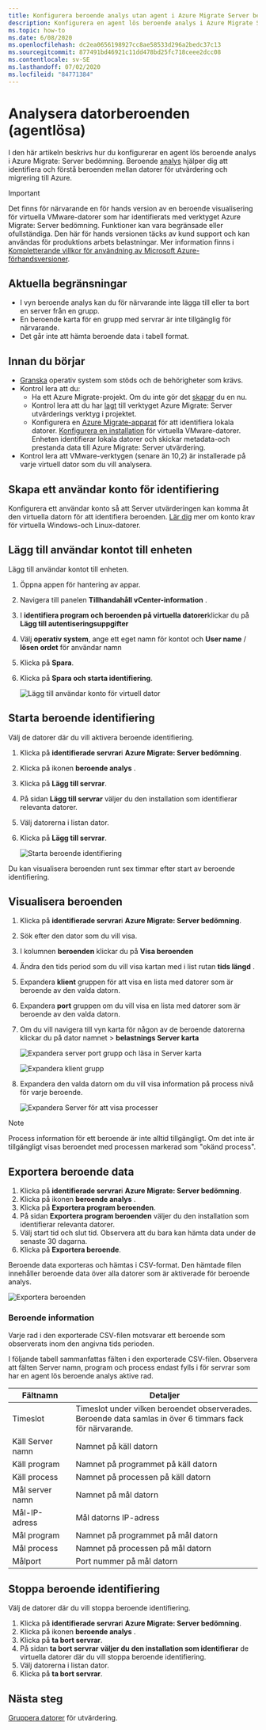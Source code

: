 ```yaml
---
title: Konfigurera beroende analys utan agent i Azure Migrate Server bedömning
description: Konfigurera en agent lös beroende analys i Azure Migrate Server bedömning.
ms.topic: how-to
ms.date: 6/08/2020
ms.openlocfilehash: dc2ea0656198927cc8ae58533d296a2bedc37c13
ms.sourcegitcommit: 877491bd46921c11dd478bd25fc718ceee2dcc08
ms.contentlocale: sv-SE
ms.lasthandoff: 07/02/2020
ms.locfileid: "84771384"
---
```

# <a name="analyze-machine-dependencies-agentless"></a>Analysera datorberoenden (agentlösa)

I den här artikeln beskrivs hur du konfigurerar en agent lös beroende analys i Azure Migrate: Server bedömning. Beroende [analys](concepts-dependency-visualization.md) hjälper dig att identifiera och förstå beroenden mellan datorer för utvärdering och migrering till Azure.


> [!IMPORTANT]
> Det finns för närvarande en för hands version av en beroende visualisering för virtuella VMware-datorer som har identifierats med verktyget Azure Migrate: Server bedömning.
> Funktioner kan vara begränsade eller ofullständiga.
> Den här för hands versionen täcks av kund support och kan användas för produktions arbets belastningar.
> Mer information finns i [Kompletterande villkor för användning av Microsoft Azure-förhandsversioner](https://azure.microsoft.com/support/legal/preview-supplemental-terms/).

## <a name="current-limitations"></a>Aktuella begränsningar

- I vyn beroende analys kan du för närvarande inte lägga till eller ta bort en server från en grupp.
- En beroende karta för en grupp med servrar är inte tillgänglig för närvarande.
- Det går inte att hämta beroende data i tabell format.

## <a name="before-you-start"></a>Innan du börjar

- [Granska](migrate-support-matrix-vmware.md#dependency-analysis-requirements-agentless) operativ system som stöds och de behörigheter som krävs.
- Kontrol lera att du:
    - Ha ett Azure Migrate-projekt. Om du inte gör det [skapar](how-to-add-tool-first-time.md) du en nu.
    - Kontrol lera att du har [lagt](how-to-assess.md) till verktyget Azure Migrate: Server utvärderings verktyg i projektet.
    - Konfigurera en [Azure Migrate-apparat](migrate-appliance.md) för att identifiera lokala datorer. [Konfigurera en installation](how-to-set-up-appliance-vmware.md) för virtuella VMware-datorer. Enheten identifierar lokala datorer och skickar metadata-och prestanda data till Azure Migrate: Server utvärdering.
- Kontrol lera att VMware-verktygen (senare än 10,2) är installerade på varje virtuell dator som du vill analysera.


## <a name="create-a-user-account-for-discovery"></a>Skapa ett användar konto för identifiering

Konfigurera ett användar konto så att Server utvärderingen kan komma åt den virtuella datorn för att identifiera beroenden. [Lär dig](migrate-support-matrix-vmware.md#dependency-analysis-requirements-agentless) mer om konto krav för virtuella Windows-och Linux-datorer.


## <a name="add-the-user-account-to-the-appliance"></a>Lägg till användar kontot till enheten

Lägg till användar kontot till enheten.

1. Öppna appen för hantering av appar. 
2. Navigera till panelen **Tillhandahåll vCenter-information** .
3. I **identifiera program och beroenden på virtuella datorer**klickar du på **Lägg till autentiseringsuppgifter**
3. Välj **operativ system**, ange ett eget namn för kontot och **User name** / **lösen ordet** för användar namn
6. Klicka på **Spara**.
7. Klicka på **Spara och starta identifiering**.

    ![Lägg till användar konto för virtuell dator](./media/how-to-create-group-machine-dependencies-agentless/add-vm-credential.png)

## <a name="start-dependency-discovery"></a>Starta beroende identifiering

Välj de datorer där du vill aktivera beroende identifiering.

1. Klicka på **identifierade servrar**i **Azure Migrate: Server bedömning**.
2. Klicka på ikonen **beroende analys** .
3. Klicka på **Lägg till servrar**.
4. På sidan **Lägg till servrar** väljer du den installation som identifierar relevanta datorer.
5. Välj datorerna i listan dator.
6. Klicka på **Lägg till servrar**.

    ![Starta beroende identifiering](./media/how-to-create-group-machine-dependencies-agentless/start-dependency-discovery.png)

Du kan visualisera beroenden runt sex timmar efter start av beroende identifiering.

## <a name="visualize-dependencies"></a>Visualisera beroenden

1. Klicka på **identifierade servrar**i **Azure Migrate: Server bedömning**.
2. Sök efter den dator som du vill visa.
3. I kolumnen **beroenden** klickar du på **Visa beroenden**
4. Ändra den tids period som du vill visa kartan med i list rutan **tids längd** .
5. Expandera **klient** gruppen för att visa en lista med datorer som är beroende av den valda datorn.
6. Expandera **port** gruppen om du vill visa en lista med datorer som är beroende av den valda datorn.
7. Om du vill navigera till vyn karta för någon av de beroende datorerna klickar du på dator namnet > **belastnings Server karta**

    ![Expandera server port grupp och läsa in Server karta](./media/how-to-create-group-machine-dependencies-agentless/load-server-map.png)

    ![Expandera klient grupp ](./media/how-to-create-group-machine-dependencies-agentless/expand-client-group.png)

8. Expandera den valda datorn om du vill visa information på process nivå för varje beroende.

    ![Expandera Server för att visa processer](./media/how-to-create-group-machine-dependencies-agentless/expand-server-processes.png)

> [!NOTE]
> Process information för ett beroende är inte alltid tillgängligt. Om det inte är tillgängligt visas beroendet med processen markerad som "okänd process".

## <a name="export-dependency-data"></a>Exportera beroende data

1. Klicka på **identifierade servrar**i **Azure Migrate: Server bedömning**.
2. Klicka på ikonen **beroende analys** .
3. Klicka på **Exportera program beroenden**.
4. På sidan **Exportera program beroenden** väljer du den installation som identifierar relevanta datorer.
5. Välj start tid och slut tid. Observera att du bara kan hämta data under de senaste 30 dagarna.
6. Klicka på **Exportera beroende**.

Beroende data exporteras och hämtas i CSV-format. Den hämtade filen innehåller beroende data över alla datorer som är aktiverade för beroende analys. 

![Exportera beroenden](./media/how-to-create-group-machine-dependencies-agentless/export.png)

### <a name="dependency-information"></a>Beroende information

Varje rad i den exporterade CSV-filen motsvarar ett beroende som observerats inom den angivna tids perioden. 

I följande tabell sammanfattas fälten i den exporterade CSV-filen. Observera att fälten Server namn, program och process endast fylls i för servrar som har en agent lös beroende analys aktive rad.

**Fältnamn** | **Detaljer**
--- | --- 
Timeslot | Timeslot under vilken beroendet observerades. <br/> Beroende data samlas in över 6 timmars fack för närvarande.
Käll Server namn | Namnet på käll datorn 
Käll program | Namnet på programmet på käll datorn 
Käll process | Namnet på processen på käll datorn 
Mål server namn | Namnet på mål datorn
Mål-IP-adress | Mål datorns IP-adress
Mål program | Namnet på programmet på mål datorn
Mål process | Namnet på processen på mål datorn 
Målport | Port nummer på mål datorn


## <a name="stop-dependency-discovery"></a>Stoppa beroende identifiering

Välj de datorer där du vill stoppa beroende identifiering.

1. Klicka på **identifierade servrar**i **Azure Migrate: Server bedömning**.
2. Klicka på ikonen **beroende analys** .
3. Klicka på **ta bort servrar**.
3. På sidan **ta bort servrar** **väljer du den installation som identifierar** de virtuella datorer där du vill stoppa beroende identifiering.
4. Välj datorerna i listan dator.
5. Klicka på **ta bort servrar**.


## <a name="next-steps"></a>Nästa steg

[Gruppera datorer](how-to-create-a-group.md) för utvärdering.
